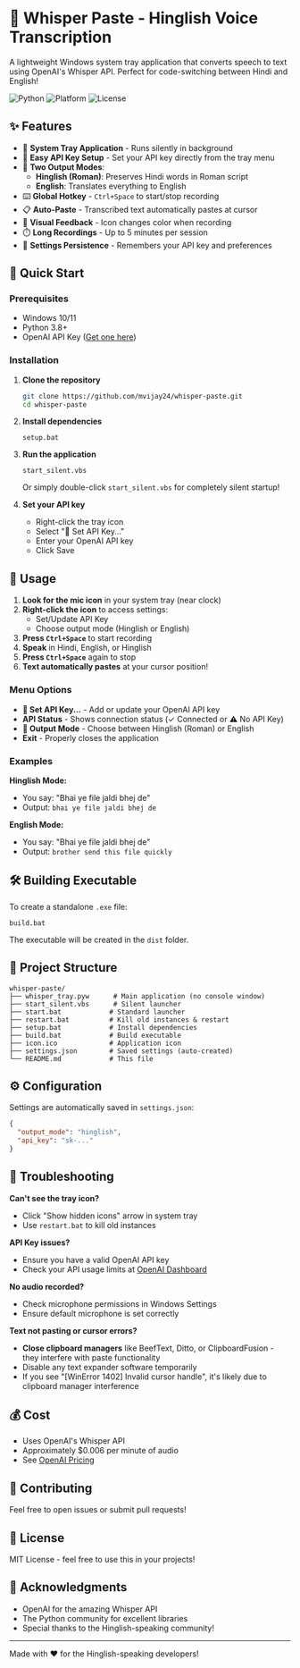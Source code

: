 # 🎤 Whisper Paste - Hinglish Voice Transcription

A lightweight Windows system tray application that converts speech to text using OpenAI's Whisper API. Perfect for code-switching between Hindi and English!

![Python](https://img.shields.io/badge/python-3.8+-blue.svg)
![Platform](https://img.shields.io/badge/platform-Windows-lightgrey.svg)
![License](https://img.shields.io/badge/license-MIT-green.svg)

## ✨ Features

- 🔵 **System Tray Application** - Runs silently in background
- 🔑 **Easy API Key Setup** - Set your API key directly from the tray menu
- 🎯 **Two Output Modes**:
  - **Hinglish (Roman)**: Preserves Hindi words in Roman script
  - **English**: Translates everything to English
- ⌨️ **Global Hotkey** - `Ctrl+Space` to start/stop recording
- 📋 **Auto-Paste** - Transcribed text automatically pastes at cursor
- 🔴 **Visual Feedback** - Icon changes color when recording
- ⏱️ **Long Recordings** - Up to 5 minutes per session
- 💾 **Settings Persistence** - Remembers your API key and preferences

## 🚀 Quick Start

### Prerequisites
- Windows 10/11
- Python 3.8+
- OpenAI API Key ([Get one here](https://platform.openai.com/api-keys))

### Installation

1. **Clone the repository**
   ```bash
   git clone https://github.com/mvijay24/whisper-paste.git
   cd whisper-paste
   ```

2. **Install dependencies**
   ```batch
   setup.bat
   ```

3. **Run the application**
   ```batch
   start_silent.vbs
   ```
   Or simply double-click `start_silent.vbs` for completely silent startup!

4. **Set your API key**
   - Right-click the tray icon
   - Select "🔑 Set API Key..."
   - Enter your OpenAI API key
   - Click Save

## 📖 Usage

1. **Look for the mic icon** in your system tray (near clock)
2. **Right-click the icon** to access settings:
   - Set/Update API Key
   - Choose output mode (Hinglish or English)
3. **Press `Ctrl+Space`** to start recording
4. **Speak** in Hindi, English, or Hinglish
5. **Press `Ctrl+Space`** again to stop
6. **Text automatically pastes** at your cursor position!

### Menu Options

- **🔑 Set API Key...** - Add or update your OpenAI API key
- **API Status** - Shows connection status (✓ Connected or ⚠️ No API Key)
- **📝 Output Mode** - Choose between Hinglish (Roman) or English
- **Exit** - Properly closes the application

### Examples

**Hinglish Mode:**
- You say: "Bhai ye file jaldi bhej de"
- Output: `bhai ye file jaldi bhej de`

**English Mode:**
- You say: "Bhai ye file jaldi bhej de"
- Output: `brother send this file quickly`

## 🛠️ Building Executable

To create a standalone `.exe` file:

```batch
build.bat
```

The executable will be created in the `dist` folder.

## 📁 Project Structure

```
whisper-paste/
├── whisper_tray.pyw      # Main application (no console window)
├── start_silent.vbs      # Silent launcher
├── start.bat            # Standard launcher
├── restart.bat          # Kill old instances & restart
├── setup.bat            # Install dependencies
├── build.bat            # Build executable
├── icon.ico             # Application icon
├── settings.json        # Saved settings (auto-created)
└── README.md            # This file
```

## ⚙️ Configuration

Settings are automatically saved in `settings.json`:
```json
{
  "output_mode": "hinglish",
  "api_key": "sk-..."
}
```

## 🔧 Troubleshooting

**Can't see the tray icon?**
- Click "Show hidden icons" arrow in system tray
- Use `restart.bat` to kill old instances

**API Key issues?**
- Ensure you have a valid OpenAI API key
- Check your API usage limits at [OpenAI Dashboard](https://platform.openai.com/usage)

**No audio recorded?**
- Check microphone permissions in Windows Settings
- Ensure default microphone is set correctly

**Text not pasting or cursor errors?**
- **Close clipboard managers** like BeefText, Ditto, or ClipboardFusion - they interfere with paste functionality
- Disable any text expander software temporarily
- If you see "[WinError 1402] Invalid cursor handle", it's likely due to clipboard manager interference

## 💰 Cost

- Uses OpenAI's Whisper API
- Approximately $0.006 per minute of audio
- See [OpenAI Pricing](https://openai.com/pricing)

## 🤝 Contributing

Feel free to open issues or submit pull requests!

## 📜 License

MIT License - feel free to use this in your projects!

## 🙏 Acknowledgments

- OpenAI for the amazing Whisper API
- The Python community for excellent libraries
- Special thanks to the Hinglish-speaking community!

---

Made with ❤️ for the Hinglish-speaking developers!